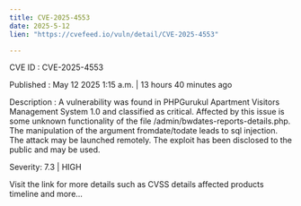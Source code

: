 ```yaml
---
title: CVE-2025-4553
date: 2025-5-12
lien: "https://cvefeed.io/vuln/detail/CVE-2025-4553"

---
```


CVE ID : CVE-2025-4553

Published :  May 12
2025
1:15 a.m. | 13 hours
40 minutes ago

Description : A vulnerability was found in PHPGurukul Apartment Visitors Management System 1.0 and classified as critical. Affected by this issue is some unknown functionality of the file /admin/bwdates-reports-details.php. The manipulation of the argument fromdate/todate leads to sql injection. The attack may be launched remotely. The exploit has been disclosed to the public and may be used.

Severity: 7.3 | HIGH

Visit the link for more details
such as CVSS details
affected products
timeline
and more...
